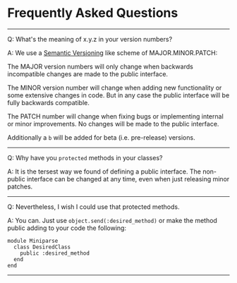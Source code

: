 # Frequently Asked Questions

---

Q: What's the meaning of x.y.z in your version numbers?

A: We use a [Semantic Versioning](http://semver.org/) like scheme of MAJOR.MINOR.PATCH:

The MAJOR version numbers will only change when backwards incompatible changes are made to the public interface.

The MINOR version number will change when adding new functionality or some extensive changes in code. But in any case the public interface will be fully backwards compatible.

The PATCH number will change when fixing bugs or implementing internal or minor improvements. No changes will be made to the public interface.

Additionally a `b` will be added for beta (i.e. pre-release) versions.

---

Q: Why have you `protected` methods in your classes?

A: It is the tersest way we found of defining a public interface. The non-public interface can be changed at any time, even when just releasing minor patches.

---

Q: Nevertheless, I wish I could use that protected methods.

A: You can. Just use `object.send(:desired_method)` or make the method public adding to your code the following:

    module Miniparse
      class DesiredClass
        public :desired_method
      end
    end
  
---


